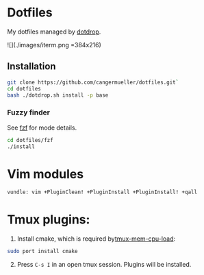 # Dotfiles

My dotfiles managed by [dotdrop](https://github.com/deadc0de6/dotdrop).

![](./images/iterm.png =384x216)

## Installation
```bash
git clone https://github.com/cangermueller/dotfiles.git`
cd dotfiles
bash ./dotdrop.sh install -p base
```

### Fuzzy finder
See [fzf](https://github.com/junegunn/fzf) for mode details.
```bash
cd dotfiles/fzf
./install
```

# Vim modules
```bash
vundle: vim +PluginClean! +PluginInstall +PluginInstall! +qall
```

# Tmux plugins:
1. Install cmake, which is required by[tmux-mem-cpu-load](https://github.com/thewtex/tmux-mem-cpu-load):
```bash
sudo port install cmake
```
2. Press `C-s I` in an open tmux session. Plugins will be installed.
